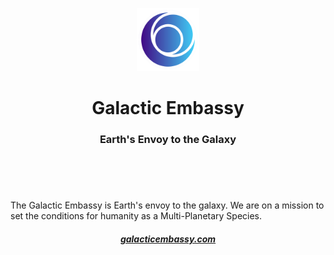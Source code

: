 <header>
  <p align="center">
    <img src="https://github.com/galactic-embassy/.assets/blob/2566cd50b117b95bfe269e82d642f84649dd4b6f/logo/galactic_embassy_logo_light.png" width="20%" height="20%" alt="Galactic Embassy Logo">
  </p>
  <h1 align='center' style='border-bottom: none;'>Galactic Embassy</h1>
  <h3 align='center'>Earth's Envoy to the Galaxy</h3>
</header>
<br>

The Galactic Embassy is Earth's envoy to the galaxy. We are on a mission to set the conditions for humanity as a Multi-Planetary Species.



<div align="center">

##### [galacticembassy.com](https://www.galacticembassy.com)

</div>